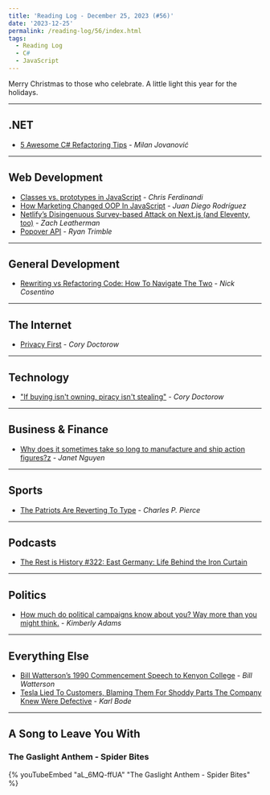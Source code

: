 ```yaml
---
title: 'Reading Log - December 25, 2023 (#56)'
date: '2023-12-25'
permalink: /reading-log/56/index.html
tags:
  - Reading Log
  - C#
  - JavaScript
---
```


Merry Christmas to those who celebrate. A little light this year for the holidays.
<!-- excerpt -->

---

## .NET

- [5 Awesome C# Refactoring Tips](https://www.milanjovanovic.tech/blog/5-awesome-csharp-refactoring-tips) - *Milan Jovanović*

---

## Web Development

- [Classes vs. prototypes in JavaScript](https://gomakethings.com/classes-vs.-prototypes-in-javascript/) - *Chris Ferdinandi*
- [How Marketing Changed OOP In JavaScript](https://www.smashingmagazine.com/2023/12/marketing-changed-oop-javascript/) - *Juan Diego Rodríguez*
- [Netlify’s Disingenuous Survey-based Attack on Next.js (and Eleventy, too)](https://www.zachleat.com/web/netlify-and-nextjs/) - *Zach Leatherman*
- [Popover API](https://12daysofweb.dev/2023/popover-api/) - *Ryan Trimble*

---

## General Development

- [Rewriting vs Refactoring Code: How To Navigate The Two](https://www.devleader.ca/2023/11/26/rewriting-vs-refactoring-code-how-to-navigate-the-two/) - *Nick Cosentino*

---

## The Internet

- [Privacy First](https://pluralistic.net/2023/12/06/privacy-first/#but-not-just-privacy) - *Cory Doctorow*

---

## Technology

- ["If buying isn't owning, piracy isn't stealing"](https://pluralistic.net/2023/12/08/playstationed/#tyler-james-hill) - *Cory Doctorow*

---

## Business & Finance

- [Why does it sometimes take so long to manufacture and ship action figures?z](https://www.marketplace.org/2023/12/22/why-does-it-sometimes-take-so-long-to-manufacture-and-ship-action-figures/) - *Janet Nguyen*

---

## Sports

- [The Patriots Are Reverting To Type](https://defector.com/the-patriots-are-returning-to-type) - *Charles P. Pierce*

---

## Podcasts

- [The Rest is History #322: East Germany: Life Behind the Iron Curtain](https://therestishistory.com/322-east-germany-life-behind-the-iron-curtain/)

---

## Politics

- [How much do political campaigns know about you? Way more than you might think.](https://www.marketplace.org/2023/12/20/how-much-do-political-campaigns-know-about-you-way-more-than-you-might-think/) - *Kimberly Adams*

---

## Everything Else

- [Bill Watterson’s 1990 Commencement Speech to Kenyon College](https://web.mit.edu/jmorzins/www/C-H-speech.html) - *Bill Watterson*
- [Tesla Lied To Customers, Blaming Them For Shoddy Parts The Company Knew Were Defective](https://www.techdirt.com/2023/12/21/tesla-lied-to-customers-blaming-them-for-shoddy-parts-the-company-knew-were-defective/) - *Karl Bode*

---

## A Song to Leave You With

### The Gaslight Anthem - Spider Bites

{% youTubeEmbed "aL_6MQ-ffUA" "The Gaslight Anthem - Spider Bites" %}